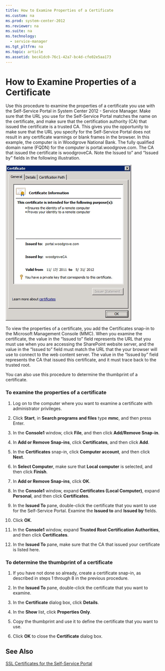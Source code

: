 ```yaml
---
title: How to Examine Properties of a Certificate
ms.custom: na
ms.prod: system-center-2012
ms.reviewer: na
ms.suite: na
ms.technology:
  - service-manager
ms.tgt_pltfrm: na
ms.topic: article
ms.assetid: bec41dc0-76c1-42a7-bc4d-cfe02e5aa173
---
```


# How to Examine Properties of a Certificate

Use this procedure to examine the properties of a certificate you use with the Self-Service Portal in System Center 2012 - Service Manager. Make sure that the URL you use for the Self-Service Portal matches the name on the certificate, and make sure that the certification authority \(CA\) that issued the certificate is a trusted CA. This gives you the opportunity to make sure that the URL you specify for the Self-Service Portal does not result in any certificate warnings or blank frames in the browser. In this example, the computer is in Woodgrove National Bank. The fully qualified domain name \(FQDN\) for the computer is portal.woodgrove.com. The CA that issued the certificate is woodgroveCA. Note the Issued to” and “Issued by” fields in the following illustration.  

 ![Examine Certificate Properties](../media/deploy-certificateproperties.png)  

 To view the properties of a certificate, you add the Certificates snap\-in to the Microsoft Management Console \(MMC\). When you examine the certificate, the value in the “Issued to” field represents the URL that you must use when you are accessing the SharePoint website server, and the value in the “Issued to” field must match the URL that the your browser will use to connect to the web content server. The value in the “Issued by” field represents the CA that issued this certificate, and it must trace back to the trusted root.  

 You can also use this procedure to determine the thumbprint of a certificate.  

### To examine the properties of a certificate  

1.  Log on to the computer where you want to examine a certificate with administrator privileges.  

2.  Click **Start**, in **Search programs and files** type **mmc**, and then press Enter.  

3.  In the **Console1** window, click **File**, and then click **Add\/Remove Snap\-in**.  

4.  In **Add or Remove Snap\-ins**, click **Certificates**, and then click **Add**.  

5.  In the **Certificates** snap\-in, click **Computer account**, and then click **Next**.  

6.  In **Select Computer**, make sure that **Local computer** is selected, and then click **Finish**.  

7.  In **Add or Remove Snap\-ins**, click **OK**.  

8.  In the **Console1** window, expand **Certificates \(Local Computer\)**, expand **Personal**, and then click **Certificates**.  

9. In the **Issued To** pane, double\-click the certificate that you want to use for the Self-Service Portal. Examine the **Issued to** and **Issued by** fields.  

10. Click **OK**.  

11. In the **Console1** window, expand **Trusted Root Certification Authorities**, and then click **Certificates**.  

12. In the **Issued To** pane, make sure that the CA that issued your certificate is listed here.  

### To determine the thumbprint of a certificate  

1.  If you have not done so already, create a certificate snap\-in, as described in steps 1 through 8 in the previous procedure.  

2.  In the **Issued To** pane, double\-click the certificate that you want to examine.  

3.  In the **Certificate** dialog box, click **Details**.  

4.  In the **Show** list, click **Properties Only**.  

5.  Copy the thumbprint and use it to define the certificate that you want to use.  

6.  Click **OK** to close the **Certificate** dialog box.  

## See Also

 [SSL Certificates for the Self\-Service Portal](../../../sm/deploy/deploy-guide/SSL-Certificates-for-the-Self-Service-Portal.md)
